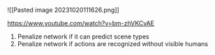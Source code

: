 ![[Pasted image 20231020111626.png]]

https://www.youtube.com/watch?v=bm-zhVKCvAE

1) Penalize network if it can predict scene types
2) Penalize network if actions are recognized without visible humans